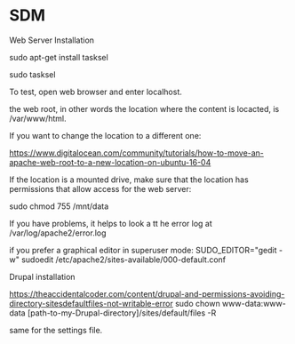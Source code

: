 # SDM



Web Server Installation

sudo apt-get install tasksel

sudo tasksel

To test, open web browser and enter localhost.

the web root, in other words the location where the content is locacted, is /var/www/html.

If you want to change the location to a different one:

https://www.digitalocean.com/community/tutorials/how-to-move-an-apache-web-root-to-a-new-location-on-ubuntu-16-04

If the location is a mounted drive, make sure that the location has permissions that allow access for the web server:

sudo chmod 755 /mnt/data

If you have problems, it helps to look a tt he error log at /var/log/apache2/error.log

if you prefer a graphical editor in superuser mode:
SUDO_EDITOR="gedit -w" sudoedit /etc/apache2/sites-available/000-default.conf 




Drupal installation




https://theaccidentalcoder.com/content/drupal-and-permissions-avoiding-directory-sitesdefaultfiles-not-writable-error
sudo chown www-data:www-data [path-to-my-Drupal-directory]/sites/default/files -R

same for the settings file.








